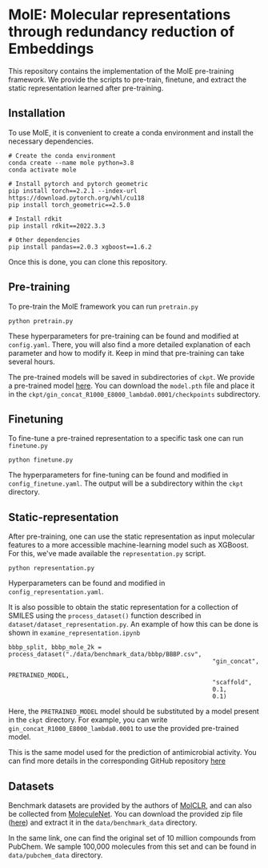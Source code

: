 # MolE: Molecular representations through redundancy reduction of Embeddings  

This repository contains the implementation of the MolE pre-training framework. We provide the scripts to pre-train, finetune, and extract the static representation learned after pre-training. 

## Installation
To use MolE, it is convenient to create a conda environment and install the necessary dependencies.  

```
# Create the conda environment
conda create --name mole python=3.8
conda activate mole

# Install pytorch and pytorch geometric
pip install torch==2.2.1 --index-url https://download.pytorch.org/whl/cu118
pip install torch_geometric==2.5.0

# Install rdkit
pip install rdkit==2022.3.3

# Other dependencies
pip install pandas==2.0.3 xgboost==1.6.2
```

Once this is done, you can clone this repository.

## Pre-training
To pre-train the MolE framework you can run `pretrain.py`

```
python pretrain.py
```

These hyperparameters for pre-training can be found and modified at `config.yaml`. There, you will also find a more detailed explanation of each parameter and how to modify it. Keep in mind that pre-training can take several hours.  

The pre-trained models will be saved in subdirectories of `ckpt`. We provide a pre-trained model [here](https://zenodo.org/records/10803099?token=eyJhbGciOiJIUzUxMiJ9.eyJpZCI6ImI3NTg0OTU0LTI5YWItNDgxZS04OGYyLTU5MmM1MjcwYzJjZiIsImRhdGEiOnt9LCJyYW5kb20iOiIzNzgyNTE5ZGU5N2MzZWI3YjZiZjkwYTIzZjFiMmEwZSJ9.oL6G0WZKxIowSb-2qdP55cPhef1W4yG5iF4PFlsWPpuPROmzRhutJtySzs9q02ACltl0qy9YPJjzB7NvzRMyaw). You can download the `model.pth` file and place it in the `ckpt/gin_concat_R1000_E8000_lambda0.0001/checkpoints` subdirectory.   


## Finetuning  
To fine-tune a pre-trained representation to a specific task one can run `finetune.py`

```
python finetune.py
```

The hyperparameters for fine-tuning can be found and modified in `config_finetune.yaml`. The output will be a subdirectory within the `ckpt` directory. 

## Static-representation  
After pre-training, one can use the static representation as input molecular features to a more accessible machine-learning model such as XGBoost. For this, we've made available the `representation.py` script.   
```
python representation.py
```
Hyperparameters can be found and modified in `config_representation.yaml`.  

It is also  possible to obtain the static representation for a collection of SMILES using the `process_dataset()` function described in `dataset/dataset_representation.py`. An example of how this can be done is shown in `examine_representation.ipynb`

```
bbbp_split, bbbp_mole_2k = process_dataset("./data/benchmark_data/bbbp/BBBP.csv",
                                                         "gin_concat",
                                                         PRETRAINED_MODEL,
                                                         "scaffold",
                                                         0.1,
                                                         0.1)
```

Here, the `PRETRAINED_MODEL` model should be substituted by a model present in the `ckpt` directory. For example, you can write `gin_concat_R1000_E8000_lambda0.0001` to use the provided pre-trained model.  

This is the same model used for the prediction of antimicrobial activity. You can find more details in the corresponding GitHub repository [here](https://github.com/rolayoalarcon/mole_antimicrobial_potential)

## Datasets  
Benchmark datasets are provided by the authors of [MolCLR](https://github.com/yuyangw/MolCLR), and can also be collected from [MoleculeNet](https://moleculenet.org/). You can download the provided zip file ([here](https://drive.google.com/file/d/1aDtN6Qqddwwn2x612kWz9g0xQcuAtzDE/view)) and extract it in the `data/benchmark_data` directory. 

In the same link, one can find the original set of 10 million compounds from PubChem. We sample 100,000 molecules from this set and can be found in `data/pubchem_data` directory. 

  
